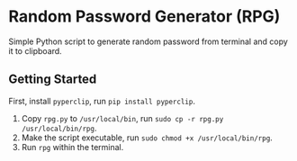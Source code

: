# Random Password Generator (RPG)

Simple Python script to generate random password from terminal and copy it to clipboard.

## Getting Started

First, install `pyperclip`, run `pip install pyperclip`.

1. Copy `rpg.py` to `/usr/local/bin`, run `sudo cp -r rpg.py /usr/local/bin/rpg`.
2. Make the script executable, run `sudo chmod +x /usr/local/bin/rpg`.
3. Run `rpg` within the terminal.